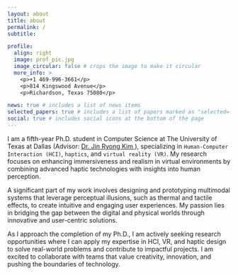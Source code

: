 ```yaml
---
layout: about
title: about
permalink: /
subtitle: 

profile:
  align: right
  image: prof_pic.jpg
  image_circular: false # crops the image to make it circular
  more_info: >
    <p>+1 469-996-3661</p>
    <p>814 Kingswood Avenue</p>
    <p>Richardson, Texas 75080</p>

news: true # includes a list of news items
selected_papers: true # includes a list of papers marked as "selected={true}"
social: true # includes social icons at the bottom of the page
---
```


I am a fifth-year Ph.D. student in Computer Science at The University of Texas at Dallas (Advisor: <a href="https://jessekim.com/"> Dr. Jin Ryong Kim </a>), specializing in `Human-Computer Interaction (HCI)`, `haptics`, and `virtual reality (VR)`. My research focuses on enhancing immersiveness and realism in virtual environments by combining advanced haptic technologies with insights into human perception.

A significant part of my work involves designing and prototyping multimodal systems that leverage perceptual illusions, such as thermal and tactile effects, to create intuitive and engaging user experiences. My passion lies in bridging the gap between the digital and physical worlds through innovative and user-centric solutions.

As I approach the completion of my Ph.D., I am actively seeking research opportunities where I can apply my expertise in HCI, VR, and haptic design to solve real-world problems and contribute to impactful projects. I am excited to collaborate with teams that value creativity, innovation, and pushing the boundaries of technology.